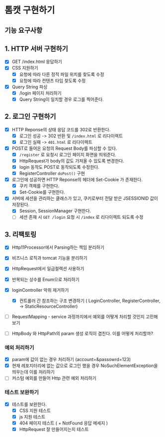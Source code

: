 # 톰캣 구현하기

## 기능 요구사항

## 1. HTTP 서버 구현하기

- [x] GET /index.html 응답하기
- [x] CSS 지원하기
    - [x] 요청에 따라 다른 정적 파일 위치를 찾도록 수정
    - [x] 요청에 따라 컨텐츠 타입 찾도록 수정
- [x] Query String 파싱
    - [x] /login 페이지 처리하기
    - [x] Query String이 일치할 경우 로그를 찍어준다.

## 2. 로그인 구현하기

- [x] HTTP Reponse의 상태 응답 코드를 302로 반환한다.
    - [x] 로그인 성공 -> 302 반환 및 `/index.html` 로 리다이렉트
    - [x] 로그인 실패 -> `401.html` 로 리다이렉트
- [x] POST로 들어온 요청의 Request Body를 파싱할 수 있다.
    - [x] `/register` 로 요청시 로그인 페이지 화면을 띄워준다.
    - [x] HttpRequest가 body의 값도 가져올 수 있도록 변경한다.
    - [x] login 동작도 POST로 동작되도록 수정한다.
    - [x] RegisterController `doPost()` 구현
- [x] 로그인에 성공하면 HTTP Reponse의 헤더에 Set-Cookie 가 존재한다.
  - [x] 쿠키 객체를 구현한다.
  - [x] Set-Cookie를 구현한다.
- [x] 서버에 세션을 관리하는 클래스가 있고, 쿠키로부터 전달 받은 JSESSIONID 값이 저장된다.
  - [x] Session, SessionManager 구현한다.
  - [ ] 세션 존재 시 `GET /login` 요청 시 `/index` 로 리다이렉트 되도록 수정

## 3. 리팩토링

- [x] Http11Processor에서 Parsing하는 책임 분리하기
- [x] 비즈니스 로직과 tomcat 기능을 분리하기
- [x] HttpRequest에서 일급컬렉션 사용하기
- [x] 반복되는 상수를 Enum으로 처리하기
- [x] loginController 악취 제거하기
  - [x] 컨트롤러 간 참조하는 구조 변경하기 ( LoginController, RegisterController,  -> StaticResourceController)
- [ ] RequestMapping - service 과정까지에서 예외를 어떻게 처리할 것인지 고민해보기
- [ ] HttpBody 와 HttpPath의 param 생성 로직이 겹친다. 이를 어떻게 처리할까?


### 예외 처리하기

- [x] param에 값이 없는 경우 처리하기 (account=&passowrd=123)
- [x] 현재 레포지터리에 없는 값으로 로그인 했을 경우 NoSuchElementException을 띄우는데 이를 처리하기
- [ ] 커스텀 예외를 만들어 Http 관련 예외 처리하기

### 테스트 보완하기

- [x] 테스트를 보완한다.
  - [x] CSS 지원 테스트
  - [x] js 지원 테스트
  - [x] 404 페이지 테스트 ( + NotFound 응답 메세지 )
  - [x] HttpRequest 잘 만들어지는지 테스트
